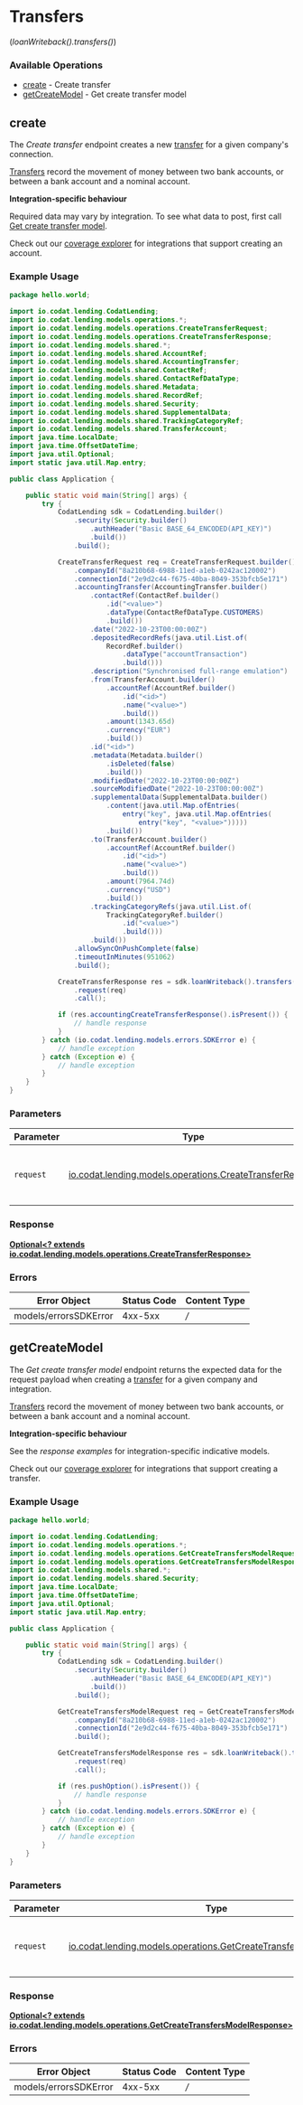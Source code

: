 # Transfers
(*loanWriteback().transfers()*)

### Available Operations

* [create](#create) - Create transfer
* [getCreateModel](#getcreatemodel) - Get create transfer model

## create

The *Create transfer* endpoint creates a new [transfer](https://docs.codat.io/lending-api#/schemas/Transfer) for a given company's connection.

[Transfers](https://docs.codat.io/lending-api#/schemas/Transfer) record the movement of money between two bank accounts, or between a bank account and a nominal account.

**Integration-specific behaviour**

Required data may vary by integration. To see what data to post, first call [Get create transfer model](https://docs.codat.io/lending-api#/operations/get-create-transfers-model).

Check out our [coverage explorer](https://knowledge.codat.io/supported-features/accounting?view=tab-by-data-type&dataType=transfers) for integrations that support creating an account.


### Example Usage

```java
package hello.world;

import io.codat.lending.CodatLending;
import io.codat.lending.models.operations.*;
import io.codat.lending.models.operations.CreateTransferRequest;
import io.codat.lending.models.operations.CreateTransferResponse;
import io.codat.lending.models.shared.*;
import io.codat.lending.models.shared.AccountRef;
import io.codat.lending.models.shared.AccountingTransfer;
import io.codat.lending.models.shared.ContactRef;
import io.codat.lending.models.shared.ContactRefDataType;
import io.codat.lending.models.shared.Metadata;
import io.codat.lending.models.shared.RecordRef;
import io.codat.lending.models.shared.Security;
import io.codat.lending.models.shared.SupplementalData;
import io.codat.lending.models.shared.TrackingCategoryRef;
import io.codat.lending.models.shared.TransferAccount;
import java.time.LocalDate;
import java.time.OffsetDateTime;
import java.util.Optional;
import static java.util.Map.entry;

public class Application {

    public static void main(String[] args) {
        try {
            CodatLending sdk = CodatLending.builder()
                .security(Security.builder()
                    .authHeader("Basic BASE_64_ENCODED(API_KEY)")
                    .build())
                .build();

            CreateTransferRequest req = CreateTransferRequest.builder()
                .companyId("8a210b68-6988-11ed-a1eb-0242ac120002")
                .connectionId("2e9d2c44-f675-40ba-8049-353bfcb5e171")
                .accountingTransfer(AccountingTransfer.builder()
                    .contactRef(ContactRef.builder()
                        .id("<value>")
                        .dataType(ContactRefDataType.CUSTOMERS)
                        .build())
                    .date("2022-10-23T00:00:00Z")
                    .depositedRecordRefs(java.util.List.of(
                        RecordRef.builder()
                            .dataType("accountTransaction")
                            .build()))
                    .description("Synchronised full-range emulation")
                    .from(TransferAccount.builder()
                        .accountRef(AccountRef.builder()
                            .id("<id>")
                            .name("<value>")
                            .build())
                        .amount(1343.65d)
                        .currency("EUR")
                        .build())
                    .id("<id>")
                    .metadata(Metadata.builder()
                        .isDeleted(false)
                        .build())
                    .modifiedDate("2022-10-23T00:00:00Z")
                    .sourceModifiedDate("2022-10-23T00:00:00Z")
                    .supplementalData(SupplementalData.builder()
                        .content(java.util.Map.ofEntries(
                            entry("key", java.util.Map.ofEntries(
                                entry("key", "<value>")))))
                        .build())
                    .to(TransferAccount.builder()
                        .accountRef(AccountRef.builder()
                            .id("<id>")
                            .name("<value>")
                            .build())
                        .amount(7964.74d)
                        .currency("USD")
                        .build())
                    .trackingCategoryRefs(java.util.List.of(
                        TrackingCategoryRef.builder()
                            .id("<value>")
                            .build()))
                    .build())
                .allowSyncOnPushComplete(false)
                .timeoutInMinutes(951062)
                .build();

            CreateTransferResponse res = sdk.loanWriteback().transfers().create()
                .request(req)
                .call();

            if (res.accountingCreateTransferResponse().isPresent()) {
                // handle response
            }
        } catch (io.codat.lending.models.errors.SDKError e) {
            // handle exception
        } catch (Exception e) {
            // handle exception
        }
    }
}
```

### Parameters

| Parameter                                                                                                    | Type                                                                                                         | Required                                                                                                     | Description                                                                                                  |
| ------------------------------------------------------------------------------------------------------------ | ------------------------------------------------------------------------------------------------------------ | ------------------------------------------------------------------------------------------------------------ | ------------------------------------------------------------------------------------------------------------ |
| `request`                                                                                                    | [io.codat.lending.models.operations.CreateTransferRequest](../../models/operations/CreateTransferRequest.md) | :heavy_check_mark:                                                                                           | The request object to use for the request.                                                                   |


### Response

**[Optional<? extends io.codat.lending.models.operations.CreateTransferResponse>](../../models/operations/CreateTransferResponse.md)**
### Errors

| Error Object          | Status Code           | Content Type          |
| --------------------- | --------------------- | --------------------- |
| models/errorsSDKError | 4xx-5xx               | */*                   |

## getCreateModel

The *Get create transfer model* endpoint returns the expected data for the request payload when creating a [transfer](https://docs.codat.io/lending-api#/schemas/Transfer) for a given company and integration.

[Transfers](https://docs.codat.io/lending-api#/schemas/Transfer) record the movement of money between two bank accounts, or between a bank account and a nominal account.

**Integration-specific behaviour**

See the *response examples* for integration-specific indicative models.

Check out our [coverage explorer](https://knowledge.codat.io/supported-features/accounting?view=tab-by-data-type&dataType=transfers) for integrations that support creating a transfer.


### Example Usage

```java
package hello.world;

import io.codat.lending.CodatLending;
import io.codat.lending.models.operations.*;
import io.codat.lending.models.operations.GetCreateTransfersModelRequest;
import io.codat.lending.models.operations.GetCreateTransfersModelResponse;
import io.codat.lending.models.shared.*;
import io.codat.lending.models.shared.Security;
import java.time.LocalDate;
import java.time.OffsetDateTime;
import java.util.Optional;
import static java.util.Map.entry;

public class Application {

    public static void main(String[] args) {
        try {
            CodatLending sdk = CodatLending.builder()
                .security(Security.builder()
                    .authHeader("Basic BASE_64_ENCODED(API_KEY)")
                    .build())
                .build();

            GetCreateTransfersModelRequest req = GetCreateTransfersModelRequest.builder()
                .companyId("8a210b68-6988-11ed-a1eb-0242ac120002")
                .connectionId("2e9d2c44-f675-40ba-8049-353bfcb5e171")
                .build();

            GetCreateTransfersModelResponse res = sdk.loanWriteback().transfers().getCreateModel()
                .request(req)
                .call();

            if (res.pushOption().isPresent()) {
                // handle response
            }
        } catch (io.codat.lending.models.errors.SDKError e) {
            // handle exception
        } catch (Exception e) {
            // handle exception
        }
    }
}
```

### Parameters

| Parameter                                                                                                                      | Type                                                                                                                           | Required                                                                                                                       | Description                                                                                                                    |
| ------------------------------------------------------------------------------------------------------------------------------ | ------------------------------------------------------------------------------------------------------------------------------ | ------------------------------------------------------------------------------------------------------------------------------ | ------------------------------------------------------------------------------------------------------------------------------ |
| `request`                                                                                                                      | [io.codat.lending.models.operations.GetCreateTransfersModelRequest](../../models/operations/GetCreateTransfersModelRequest.md) | :heavy_check_mark:                                                                                                             | The request object to use for the request.                                                                                     |


### Response

**[Optional<? extends io.codat.lending.models.operations.GetCreateTransfersModelResponse>](../../models/operations/GetCreateTransfersModelResponse.md)**
### Errors

| Error Object          | Status Code           | Content Type          |
| --------------------- | --------------------- | --------------------- |
| models/errorsSDKError | 4xx-5xx               | */*                   |
